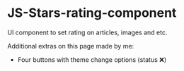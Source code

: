# JS-Stars-rating-component
UI component to set rating on articles, images and etc.
<br>
<p> Additional extras on this page made by me: </p>
    <ul>
      <li> Four buttons with theme change options (status ❌) </li>
    </ul>
